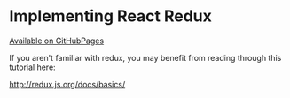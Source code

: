 # Implementing React Redux

[Available on GitHubPages](https://yrodrigez.github.io/mini-react-redux/)

If you aren't familiar with redux, you may benefit from reading through this tutorial here:

http://redux.js.org/docs/basics/

